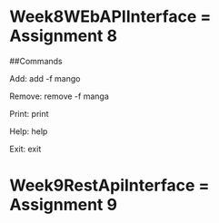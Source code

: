# Week8WEbAPIInterface = Assignment 8 

##Commands

Add: add -f mango

Remove: remove -f manga

Print: print

Help: help

Exit: exit

# Week9RestApiInterface = Assignment 9
